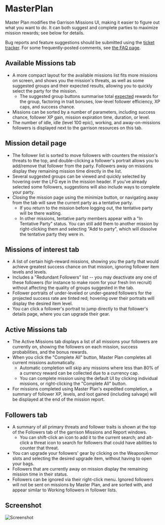 # MasterPlan
Master Plan modifies the Garrison Missions UI, making it easier to figure out what you want to do. It can both suggest and complete parties to maximize mission rewards; see below for details.

Bug reports and feature suggestions should be submitted using the [ticket tracker](http://wow.curseforge.com/addons/master-plan/tickets/?per-page=40). For some frequently-posted comments, see [the FAQ page](https://www.townlong-yak.com/master-plan/faq.html).

## Available Missions tab

* A more compact layout for the available missions list fits more missions on screen, and shows you the mission's threats, as well as some suggested groups and their expected results, allowing you to quickly select the party for the mission.
  * The suggested group buttons summarise total [expected](http://en.wikipedia.org/wiki/Expected_value) rewards for the group, factoring in trait bonuses, low-level follower efficiency, XP caps, and success chance.
* Missions can be sorted by a number of parameters, including success chance, follower XP gain, mission expiration time, duration, or level.
* The number of idle, idle (level 100 epic), working, and away-on-missions followers is displayed next to the garrison resources on this tab.

## Mission detail page

* The follower list is sorted to move followers with counters the mission's threats to the top, and double-clicking a follower's portrait allows you to add/remove that follower from the party. Followers away on missions display they remaining mission time directly in the list.
* Several suggested groups can be viewed and quickly selected by hovering over the LFG eye in the mission header. If you've already selected some followers, suggestions will also include ways to complete your party.
* Closing the mission page using the minimize button, or navigating away from the tab will save the current party as a tentative party.
  * If you return to the mission before logging out, the tentative party will be there waiting.
  * In other missions, tentative party members appear with a "In Tentative Party" status. You can still add them to another mission by right-clicking them and selecting "Add to party", which will dissolve the tentative party they were in.

## Missions of interest tab

* A list of certain high-reward missions, showing you the party that would achieve greatest success chance on that mission, ignoring follower item levels and levels.
* Includes a "Redundant Followers" list -- you may deactivate any one of these followers (for instance to make room for your fresh Inn recruit) without affecting the quality of groups suggested in the tab.
* Follower portraits of under-leveled or under-geared followers for the projected success rate are tinted red; hovering over their portraits will display the desired item level.
* You can click a follower's portrait to jump directly to that follower's details page, where you can upgrade their gear.

## Active Missions tab

* The Active Missions tab displays a list of all missions your followers are currently on, showing the followers on each mission, success probabilities, and the bonus rewards.
* When you click the "Complete All" button, Master Plan completes all current missions automatically.
  * Automatic completion will skip any missions where less than 80% of a currency reward can be collected due to a currency cap.
  * You can complete mission using the default UI by clicking individual missions, or right-clicking the "Complete All" button.
* For missions completed using Master Plan's expedited completion, a summary of follower XP, levels, and loot gained (including salvage) will be displayed at the end of the mission report.

## Followers tab

* A summary of all primary threats and follower traits is shown at the top of the Followers tab of the garrison Missions and Report windows.
  * You can shift-click an icon to add it to the current search; and alt-click a threat icon to search for followers that could have abilities to counter that threat.
* You can upgrade your followers' gear by clicking on the Weapon/Armor slots and selecting the desired upgrade item, without having to open your bags.
* Followers that are currently away on mission display the remaining mission time in their status.
* Followers can be ignored via their right-click menu. Ignored followers will not be sent on missions by Master Plan, and are sorted with, and appear similar to Working followers in follower lists.

## Screenshot
![Screenshot](http://legacy.curseforge.com/thumbman/images/82/577/600x440/avail.jpg.-m1.png)
